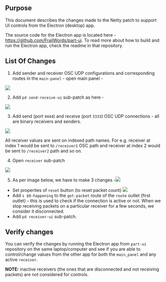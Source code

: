 ## Purpose

This document describes the changes made to the Netty patch to support UI controls from the Electron (desktop) app.

The source code for the Electron app is located here - https://github.com/FrailWords/part-ui. To read more about how to
build and run the Electron app, check the readme in that repository.

## List Of Changes

1. Add sender and receiver OSC UDP configurations and corresponding routes in the `main-panel` - open main panel -

![](images/ui_controls/main_panel.png)

2. Add `pd send-receive-ui` sub-patch as here -

![](images/ui_controls/main_panel_subpatch.png)

3. Add send (port `4444`) and receive (port `3333`) OSC UDP connections - all are binary receivers and senders.

![](images/ui_controls/send_receive_ui.png)

All receiver values are sent on indexed path names. For e.g. receiver at index 1 would be sent to `/receiver1` OSC path and receiver at index 2 would be sent to `/receiver2` path and so on.

4. Open `receiver` sub-patch

![](images/ui_controls/receiver.png)

5. As per image below, we have to make 3 changes -![](images/ui_controls/changes_receiver.png)

* Set properties of `reset` button (to reset packet count) ![](images/ui_controls/reset_button.png)
* Add `s $0-happening` to the `got-packet` route of the `route` outlet (first outlet) - this is used to check if the
  connection is active or not. When we stop receiving packets on a particular receiver for a few seconds, we consider it
  disconnected.
* Add `pd receiver-ui` sub-patch.

## Verify changes

You can verify the changes by running the Electron app from `part-ui` repository on the same laptop/computer and see if
you are able to control/change values from the other app for both the `main_panel` and any active `receiver`.

**NOTE:** inactive receivers (the ones that are disconnected and not receiving packets) are not considered for controls.

